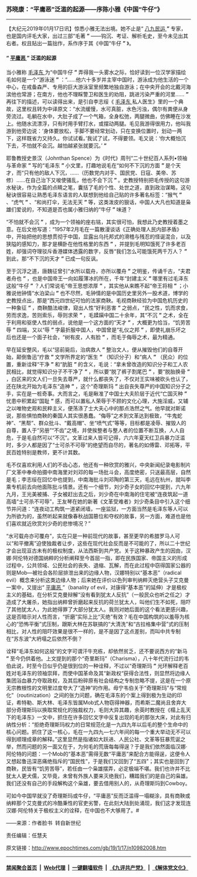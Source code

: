 ### 苏晓康：“平庸恶”泛滥的起源——序陈小雅《中国“牛仔”》
------------------------

<p>
 【大纪元2019年01月17日讯】惊悉小雅无法出境。她不止是“
 <a href="http://www.epochtimes.com/gb/tag/%E5%85%AB%E4%B9%9D%E6%B0%91%E8%BF%90.html">
  八九民运
 </a>
 <strong>
  ”
 </strong>
 专家，也是国内评毛大家，出过三部“毛著
 <strong>
  ”
 </strong>
 ——钩沉、考证、解析毛史，至今未见出其右者。权且贴出一篇拙作，系作序于其《中国“牛仔
 <strong>
  ”
 </strong>
 》。
</p>
<h4>
 <strong>
  “
  <a href="http://www.epochtimes.com/gb/tag/%E5%B9%B3%E5%BA%B8%E6%81%B6.html">
   平庸恶
  </a>
 </strong>
 <strong>
  ”
 </strong>
 <strong>
  泛滥的起源
 </strong>
</h4>
<p>
 当小雅称
 <a href="http://www.epochtimes.com/gb/tag/%E6%AF%9B%E6%B3%BD%E4%B8%9C.html">
  毛泽东
 </a>
 为“中国牛仔
 <strong>
  ”
 </strong>
 弄得我一头雾水之际，恰好读到一位汉学家描绘毛如何是一个“游泳迷
 <strong>
  ”
 </strong>
 ：“……他六十多岁并主宰中国时，游泳成为他生活的一个中心，在戒备森严、专用的巨大游泳室里频繁地独自游泳；在中央开会的北戴河海滨他也常游；在南方，他也不理睬警卫和医生的劝阻，跳进污染严重的河里……
 <strong>
  ”
 </strong>
 再往下的描述，可以读得出来，是引自李志绥《
 <a href="http://www.epochtimes.com/gb/tag/%E6%AF%9B%E6%B3%BD%E4%B8%9C.html">
  毛泽东
 </a>
 私人医生》里的一个典故，这里权且转为中译原文：“水流缓慢，水可真脏，水色污浊，偶尔有粪便从身旁流过。毛躺在水中，大肚子成了一个气箱，全身松弛，两腿微曲，仿佛睡在沙发上。他随水流漂浮，只有时用手臂打水，或摆动两腿。毛见我游得很用力，他叫我游到他旁边说：‘身体要放松，手脚不要经常划动，只在变换位置时，划动一两下，这样既省力又持久。你试试看。’我试了试，不得要领。毛又说：‘你大概怕沉下去，不怕就不会沉。越怕越紧张就要沉。’
 <strong>
  ”
 </strong>
</p>
<p>
 耶鲁教授史景汉（Johnthan Spence）为《时代》周刊“二十世纪百人系列•领袖与革命家
 <strong>
  ”
 </strong>
 写的“毛泽东
 <strong>
  ”
 </strong>
 小文里，打趣地说毛在“如何不下沉的方面
 <strong>
  ”
 </strong>
 是个天才，而“只有他的敌人下沉，……（历数党内对手、国民党、日寇、美帝、苏修）……在自己治下又唆使骚乱，他也不会下沉
 <strong>
  ”
 </strong>
 。史教授特别把毛传授的这句游水秘诀，作为全篇的点睛之笔，囊括了毛的个性、处世之道，直到政治谋略，这句秘诀很容易让熟悉毛泽东语言的人联想到他给自己贴的许多著名标签：“猴气
 <strong>
  ”
 </strong>
 、“虎气
 <strong>
  ”
 </strong>
 、“和尚打伞，无法无天
 <strong>
  ”
 </strong>
 等，这类泼皮的狠话，中国人大凡也知道是枭雄们爱说的，不知道是否也属小雅归纳的“牛仔
 <strong>
  ”
 </strong>
 味道？
</p>
<p>
 “不怕就不会沉
 <strong>
  ”
 </strong>
 ，成为一个领袖的座右铭，其实很可怕，我想此乃史教授着墨之意。在后文他写道：“1957年2月毛在一篇散漫谈话《正确处理人民内部矛盾》中，开始把他的思想贯彻于中国，显露出乌托邦式的滑稽与残忍的怪诞混合，以及狭隘的感知力，那才是横卧在他性格里的东西
 <strong>
  ”
 </strong>
 ，并提到毛明知饿死了许多老百姓，却强词夺理驳斥香港媒体透露的数字，反唇“我们怎么可能饿死两千万人？
 <strong>
  ”
 </strong>
 到此，那“不下沉的天才
 <strong>
  ”
 </strong>
 已成一句反讽。
</p>
<p>
 至于沉浮之道，唐魏征曾引“水所以载舟，亦所以覆舟
 <strong>
  ”
 </strong>
 之明鉴，传诵千古，“夫君者舟也
 <strong>
  ”
 </strong>
 ，也是中国帝王一向如履薄冰的所在，千年“封建主义
 <strong>
  ”
 </strong>
 哪里有过毛泽东这般“牛仔
 <strong>
  ”
 </strong>
 ？人们常说毛“帝王思想浓厚
 <strong>
  ”
 </strong>
 ，其实他从来瞧不起“帝王将相
 <strong>
  ”
 </strong>
 ；小雅说他钟情“水泊梁山
 <strong>
  ”
 </strong>
 也不尽然，毛钟情的是中国历史里另外一股术道，博学的史教授点出，那是“西元四世纪可怕的法家商鞅。毛视商鞅经验为中国危机历史的一种象征
 <strong>
  ”
 </strong>
 ，商鞅酷法峻律，窥出人性“好利恶害
 <strong>
  ”
 </strong>
 之弱点，“民之性，饥而求食，劳而求逸，苦则索乐，辱则求荣
 <strong>
  ”
 </strong>
 ，毛蹂躏中国二十余年，其“不沉
 <strong>
  ”
 </strong>
 之术，全在于利用和驱使人性的弱点，说他是一个这方面的“天才
 <strong>
  ”
 </strong>
 ，大概更为恰当，“饥劳苦辱
 <strong>
  ”
 </strong>
 四端，又以“辱
 <strong>
  ”
 </strong>
 字最折服中国人，中国曾是“礼仪之邦
 <strong>
  ”
 </strong>
 ，即使礼崩乐坏之后也还是一个面子社会，“树有皮，人有脸
 <strong>
  ”
 </strong>
 ，而毛于侮辱之术，最为精通。
</p>
<p>
 早在延安整风，毛以“惩前毙后，治病救人
 <strong>
  ”
 </strong>
 整治文人，便从摧毁他们的自尊开始，颠倒鲁迅“疗救
 <strong>
  ”
 </strong>
 文学所界定的“医生
 <strong>
  ”
 </strong>
 （知识分子）和“病人
 <strong>
  ”
 </strong>
 （民众）的位置，重新诠释“干净
 <strong>
  ”
 </strong>
 和“肮脏
 <strong>
  ”
 </strong>
 的含义，毛说：“拿未曾改造的知识分子和工人农民相比，就觉得知识分子不干净了
 <strong>
  ”
 </strong>
 ，所以要“脱了裤子割尾巴
 <strong>
  ”
 </strong>
 ，要“脱胎换骨
 <strong>
  ”
 </strong>
 ，白区来的文人们一旦失去尊严，就什么都丧失了，不仅对王实味被砍头也认了，还在陕北开始为毛泽东“造神
 <strong>
  ”
 </strong>
 ，这个“奇理斯玛
 <strong>
  ”
 </strong>
 出自丧失尊严的中国知识分子之手，实在是一桩奇事。大而言之，毛是瞅准了中国士大夫阶层于近代“亡国灭种
 <strong>
  ”
 </strong>
 忧患中积累起“国耻
 <strong>
  ”
 </strong>
 感，而可以置私人荣辱于不顾的文化心理，大施淫威，又辅之以唯物史观和民粹主义，便荡涤了士大夫心中的那点浩然之气。他早就对斯诺说，那些惧怕商鞅的秦国人其实很愚蠢。“侮辱”之术到文革达到极致，“牛鬼蛇神”、“黑帮”、群众批斗、“戴高帽”、坐“喷气式”等等，目标都是凌辱、摧毁人的自尊，置人于“另册”“不齿”之境，并使挨整者与整人者的位置不断互换，人人自危，于是毛自然可以“不沉”。文革过来人皆可记得，六六年夏天红卫兵暴力泛滥时，多少人都是因了“士可杀不可辱”的绝望而自尽的，著名的如傅雷、邓拓等，平民百姓特别是教师，更不计其数。
</p>
<p>
 毛不仅喜欢利用人们的不齿心态，他还有一种欣赏的雅兴，中央新闻纪录电影制片厂文革中奉命拍摄中南海里对刘邓的每一场批斗会，高度绝密，只送最高层，自然是毛；李志绥在回忆中也提到，中南海批斗刘邓陶的第三天，毛远在杭州，就叫李乘专机前去向他面陈批斗情景。还有一个细节，刘少奇子女的回忆中提到，六九年九月，王光美被捕、子女被赶出去之后，刘少奇在中南海的住宅被“连夜筑起一道高墙“士可杀不可辱”，王友琴在她的新著《文革受难者》刘少奇条目中引入这个细节并问道：“连夜动工构筑一道紧闭墙，一座监狱，一方面当然是毛泽东等人可以为所欲为的，虽然听起来就像春秋战国篡位和夺权的故事，另一方面，难道也是他们喜欢就近欣赏刘少奇的悲惨境况？”
</p>
<p>
 “水可载舟亦可覆舟”，实在只是一种前现代的故事，甚至更早的希腊罗马人可以“和平撤离”迫使独裁者让步，这些在现代社会反而是不可能的了，所以二十世纪才会出现亘古未有的极权制度，从法西斯到共产党。关于这种暴政产生的因由，汉娜‧阿伦特对德国纳粹的分析阐释至今首屈一指，即在民族国家、帝国主义的形成过程中，公共领域、公民社会的丧失、退缩、瓦解，而在此过程中窃得国家公器的则是Mob—被社会各阶层排泄出来的边缘人物，汉娜特别以“基本恶”（radical evil）概念来分析这类边缘人物；后来她在评价以色列审判纳粹灭绝营头子艾克曼一案中，又提出“
 <a href="http://www.epochtimes.com/gb/tag/%E5%B9%B3%E5%BA%B8%E6%81%B6.html">
  平庸恶
 </a>
 ”（banality of evil，对康得“基本恶”的延伸）才是极权主义的基础，在分析艾克曼辩解“没有看到犹太人反抗”（一般民众也听之任之）才造成了大屠杀，她指出纳粹曾折磨起来反抗的荷兰犹太人，叫他们生不如死，阻吓了其他犹太人，为此她得罪了大部分犹太人。我则对她后面的这个看法更感兴趣，这是否暗示对人性而言，“折磨”实际上比“灭绝”有效？毛在中国构筑的以羞辱为核心的“恐怖平衡”式压制，跟斯大林在苏联搞的“大清洗”和“古拉格集中营”式的压制相比，对人性的阻吓效果是很不一样的，是不是因了这点差别，而叫中共专制在“苏东波”大坍塌之后依然不倒？
</p>
<p>
 诠释“毛泽东如何这般”的文字可谓汗牛充栋，却依然贫乏，还不要说西方的“新马
 <strong>
  ”
 </strong>
 至今仍供着他。上文提到的那个“奇里斯玛”（Charisma），八十年代流行过的韦伯此说，时至今日似乎仍是很到位的一种诠释，不过以“奇理斯玛
 <strong>
  ”
 </strong>
 光环解释老百姓对毛泽东的领袖崇拜，而使中国革命及其“新政权“获得合法性，则显然将边缘人集团浴血暴力夺取政权，及其后粉碎原有社会结构之专制忽略不提，这是在一个原无宗教根性的文明里过度夸大了“造神”的作用。毋宁韦伯关于“奇理斯玛”与“常规化”（routinization）之间的张力问题，确在毛泽东的个案上得到极为生动的印证，希特勒、斯大林、毛泽东皆属Mob式人物窃得神器，而希斯二魔尚且舍弃大部分奇理斯玛以换取常规化的独裁权力，毛则大异其趣，余英时教授在《榻上乱天下的毛泽东》一文中，抓住在许多回忆文字中反复出现的毛的那张大床，对此有归纳性分析：“拒绝奇理斯玛权力的日常规范化是一九四九年以后毛的整个生命中的核心问题。抓住了这一核心，毛在一九四九—七六年间的每一个重大举动无不可以得到顺理成章的解释。”这里显然是指诸如大跃进、人民公社、文革等狂暴荒诞之举，然而问题的另一面又在于，为何毛的荒唐每每得逞？于是我们依然面临汉娜‧阿伦特的问题：一个Mob的“基本恶”需得无数“平庸恶”来配合方能得逞，这便令人又想起鲁迅深恶痛绝指斥的“国民性”，于是我们又回到了“五四”；其实也是回到了商鞅，民皆有“饥劳苦辱”，若任由一个枭雄摆弄，必定极端不堪。我们也许并不比犹太人更犬儒，又毕竟，未曾有外族人要来灭绝我们，糟踏我们的是自己的枭雄。我们还没有自己的手段解构这个枭雄，要去借用别人的，从奇理斯玛到Cowboy。
</p>
<p>
 可如今中国早就没了奇理斯玛或牛仔，“平庸恶”反而泛滥得一塌糊涂，具有商鞅或纳粹那个艾克曼式的冷酷秉性的官吏劣警，在此刻大陆到处涌现，我们这才发现连汉娜‧阿伦特关于极权主义的诠释，在中国也不大够用了。#
</p>
<p>
 ——来源：作者脸书  转自新世纪
</p>
<p>
 责任编辑：任慧夫
</p>

原文链接：http://www.epochtimes.com/gb/19/1/17/n10982008.htm


------------------------
#### [禁闻聚合首页](https://github.com/gfw-breaker/banned-news/blob/master/README.md) &nbsp;|&nbsp; [Web代理](https://github.com/gfw-breaker/open-proxy/blob/master/README.md) &nbsp;|&nbsp; [一键翻墙软件](https://github.com/gfw-breaker/nogfw/blob/master/README.md) &nbsp;|&nbsp; [《九评共产党》](https://github.com/gfw-breaker/9ping.md/blob/master/README.md#九评之一评共产党是什么) &nbsp;|&nbsp; [《解体党文化》](https://github.com/gfw-breaker/jtdwh.md/blob/master/README.md#绪论)